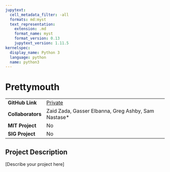 ```yaml
---
jupytext:
  cell_metadata_filter: -all
  formats: md:myst
  text_representation:
    extension: .md
    format_name: myst
    format_version: 0.13
    jupytext_version: 1.11.5
kernelspec:
  display_name: Python 3
  language: python
  name: python3
---
```


# Prettymouth

| | |
| -------------- | ----------------------------- |
| **GitHub Link**  | [Private](https://github.com/yibeichan/prettymouth)|
| **Collaborators**| Zaid Zada, Gasser Elbanna, Greg Ashby, Sam Nastase*             |
| **MIT Project**  | No                    |
| **SIG Project**  | No                    |


## Project Description
[Describe your project here]
